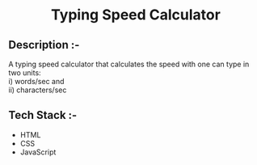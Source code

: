# <p align="center">Typing Speed Calculator</p>

## Description :-

A typing speed calculator that calculates the speed with one can type in two units: <br/>
i) words/sec and <br/>
ii) characters/sec

## Tech Stack :-

- HTML
- CSS
- JavaScript
